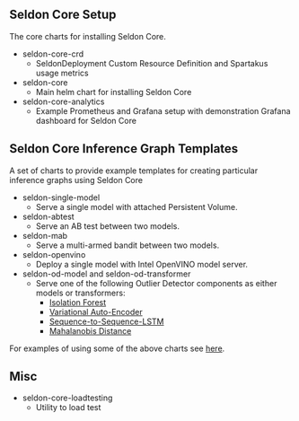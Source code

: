 ## Seldon Core Setup

The core charts for installing Seldon Core.

 * seldon-core-crd
   * SeldonDeployment Custom Resource Definition and Spartakus usage metrics
 * seldon-core
   * Main helm chart for installing Seldon Core
 * seldon-core-analytics
   * Example Prometheus and Grafana setup with demonstration Grafana dashboard for Seldon Core


## Seldon Core Inference Graph Templates

A set of charts to provide example templates for creating particular inference graphs using Seldon Core

 * seldon-single-model
   * Serve a single model with attached Persistent Volume.
 * seldon-abtest
   * Serve an AB test between two models.
 * seldon-mab
   * Serve a multi-armed bandit between two models.
 * seldon-openvino
   * Deploy a single model with Intel OpenVINO model server.
 * seldon-od-model and seldon-od-transformer
   * Serve one of the following Outlier Detector components as either models or transformers:
     * [Isolation Forest](https://github.com/SeldonIO/seldon-core/tree/master/components/outlier-detection/isolation-forest)
     * [Variational Auto-Encoder](https://github.com/SeldonIO/seldon-core/tree/master/components/outlier-detection/vae)
     * [Sequence-to-Sequence-LSTM](https://github.com/SeldonIO/seldon-core/tree/master/components/outlier-detection/seq2seq-lstm)
     * [Mahalanobis Distance](https://github.com/SeldonIO/seldon-core/tree/master/components/outlier-detection/mahalanobis)

For examples of using some of the above charts see [here](https://github.com/SeldonIO/seldon-core/tree/master/notebooks/helm_examples.ipynb).

## Misc

 * seldon-core-loadtesting
   * Utility to load test
